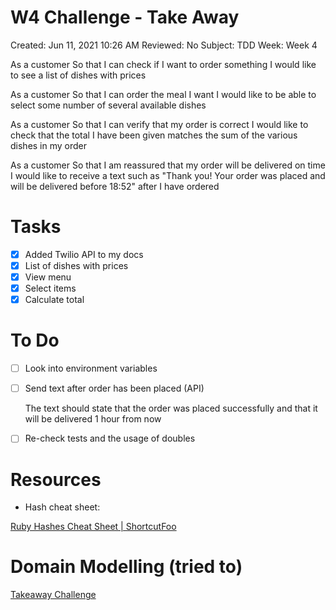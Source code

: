 # W4 Challenge - Take Away

Created: Jun 11, 2021 10:26 AM
Reviewed: No
Subject: TDD
Week: Week 4

As a customer
So that I can check if I want to order something
I would like to see a list of dishes with prices

As a customer
So that I can order the meal I want
I would like to be able to select some number of several available dishes

As a customer
So that I can verify that my order is correct
I would like to check that the total I have been given matches the sum of the various dishes in my order

As a customer
So that I am reassured that my order will be delivered on time
I would like to receive a text such as "Thank you! Your order was placed and will be delivered before 18:52" after I have ordered

# Tasks

- [x]  Added Twilio API to my docs
- [x]  List of dishes with prices
- [x]  View menu
- [x]  Select items
- [x]  Calculate total

# To Do

- [ ]  Look into environment variables
- [ ]  Send text after order has been placed (API)

    The text should state that the order was placed successfully and that it will be delivered 1 hour from now

- [ ]  Re-check tests and the usage of doubles

# Resources

- Hash cheat sheet:

[Ruby Hashes Cheat Sheet | ShortcutFoo](https://www.shortcutfoo.com/app/dojos/ruby-hashes/cheatsheet)

# Domain Modelling (tried to)

[Takeaway Challenge](https://www.notion.so/6d1d0ca2e1804caa88378bc519e4858d)